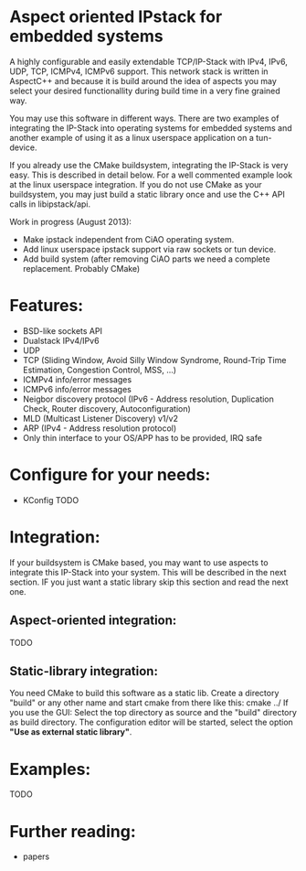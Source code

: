 Aspect oriented IPstack for embedded systems
============================================
A highly configurable and easily extendable TCP/IP-Stack with IPv4, IPv6, UDP, TCP, ICMPv4, ICMPv6 support.
This network stack is written in AspectC++ and because it is build around the idea of aspects you
may select your desired functionallity during build time in a very fine grained way.

You may use this software in different ways.
There are two examples of integrating the IP-Stack into operating systems for embedded systems
and another example of using it as a linux userspace application on a tun-device.

If you already use the CMake buildsystem, integrating the IP-Stack is very easy. This is
described in detail below. For a well commented example look at the linux userspace integration.
If you do not use CMake as your buildsystem, you may just build a static library once
and use the C++ API calls in libipstack/api.

Work in progress (August 2013):
* Make ipstack independent from CiAO operating system.
* Add linux userspace ipstack support via raw sockets or tun device.
* Add build system (after removing CiAO parts we need a complete replacement. Probably CMake)

Features:
=========
* BSD-like sockets API
* Dualstack IPv4/IPv6
* UDP
* TCP (Sliding Window, Avoid Silly Window Syndrome, Round-Trip Time Estimation, Congestion Control, MSS, ...)
* ICMPv4 info/error messages
* ICMPv6 info/error messages
* Neigbor discovery protocol (IPv6 - Address resolution, Duplication Check, Router discovery, Autoconfiguration)
* MLD (Multicast Listener Discovery) v1/v2
* ARP (IPv4 - Address resolution protocol)
* Only thin interface to your OS/APP has to be provided, IRQ safe

Configure for your needs:
=========================
* KConfig
TODO

Integration:
============
If your buildsystem is CMake based, you may want to use aspects to integrate this IP-Stack into your system.
This will be described in the next section. IF you just want a static library skip this section and read the next one.

Aspect-oriented integration:
----------------------------
TODO

Static-library integration:
---------------------------
You need CMake to build this software as a static lib. Create a directory "build" or any other name and
start cmake from there like this:
	cmake ../
If you use the GUI: Select the top directory as source and the "build" directory as build directory.
The configuration editor will be started, select the option __"Use as external static library"__.

Examples:
=========
TODO

Further reading:
================
* papers
